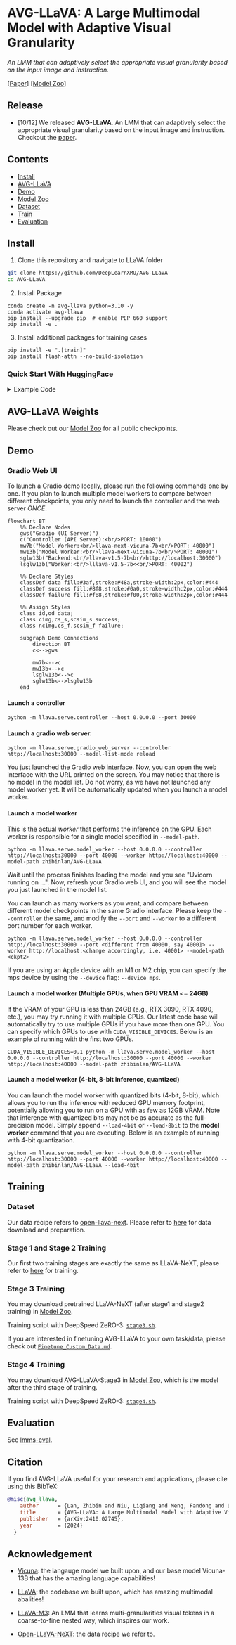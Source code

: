 # AVG-LLaVA: A Large Multimodal Model with Adaptive Visual Granularity

*An LMM that can adaptively select the appropriate visual granularity based on the input image and instruction.*

[[Paper](https://arxiv.org/abs/2410.02745)] [[Model Zoo](https://github.com/DeepLearnXMU/AVG-LLaVA/lob/main/docs/MODEL_ZOO.md)]




## Release
- [10/12] We released **AVG-LLaVA**. An LMM that can adaptively select the appropriate visual granularity based on the input image and instruction. Checkout the [paper](https://arxiv.org/abs/2410.02745).


## Contents
- [Install](#install)
- [AVG-LLaVA](#AVG-LLaVA)
- [Demo](#Demo)
- [Model Zoo](https://github.com/DeepLearnXMU/AVG-LLaVA/blob/main/docs/MODEL_ZOO.md)
- [Dataset](https://github.com/DeepLearnXMU/AVG-LLaVA/blob/main/docs/Data.md)
- [Train](#train)
- [Evaluation](#evaluation)

## Install

1. Clone this repository and navigate to LLaVA folder
```bash
git clone https://github.com/DeepLearnXMU/AVG-LLaVA
cd AVG-LLaVA
```

2. Install Package
```Shell
conda create -n avg-llava python=3.10 -y
conda activate avg-llava
pip install --upgrade pip  # enable PEP 660 support
pip install -e .
```

3. Install additional packages for training cases
```
pip install -e ".[train]"
pip install flash-attn --no-build-isolation
```

### Quick Start With HuggingFace

<details>
<summary>Example Code</summary>

```Python
from llava.model.builder import load_pretrained_model
from llava.mm_utils import get_model_name_from_path
from llava.eval.run_llava import eval_model

model_path = "zhibinlan/AVG-LLaVA"

tokenizer, model, image_processor, context_len = load_pretrained_model(
    model_path=model_path,
    model_base=None,
    model_name=get_model_name_from_path(model_path)
)
```

Check out the details wth the `load_pretrained_model` function in `llava/model/builder.py`.

You can also use the `eval_model` function in `llava/eval/run_llava.py` to get the output easily. By doing so, you can use this code on Colab directly after downloading this repository.

``` python
model_path = "zhibinlan/AVG-LLaVA"
prompt = "What are the things I should be cautious about when I visit here?"
image_file = "https://llava-vl.github.io/static/images/view.jpg"

args = type('Args', (), {
    "model_path": model_path,
    "model_base": None,
    "model_name": get_model_name_from_path(model_path),
    "query": prompt,
    "conv_mode": None,
    "image_file": image_file,
    "sep": ",",
    "temperature": 0,
    "top_p": None,
    "num_beams": 1,
    "max_new_tokens": 512,
    "vis_token_granularity": 576,
})()

eval_model(args)
```
</details>

## AVG-LLaVA Weights
Please check out our [Model Zoo](https://github.com/DeepLearnXMU/AVG-LLaVA/blob/main/docs/MODEL_ZOO.md) for all public checkpoints.

## Demo

### Gradio Web UI

To launch a Gradio demo locally, please run the following commands one by one. If you plan to launch multiple model workers to compare between different checkpoints, you only need to launch the controller and the web server *ONCE*.

```mermaid
flowchart BT
    %% Declare Nodes
    gws("Gradio (UI Server)")
    c("Controller (API Server):<br/>PORT: 10000")
    mw7b("Model Worker:<br/>llava-next-vicuna-7b<br/>PORT: 40000")
    mw13b("Model Worker:<br/>llava-next-vicuna-7b<br/>PORT: 40001")
    sglw13b("Backend:<br/>llava-v1.5-7b<br/>http://localhost:30000")
    lsglw13b("Worker:<br/>lllava-v1.5-7b<<br/>PORT: 40002")

    %% Declare Styles
    classDef data fill:#3af,stroke:#48a,stroke-width:2px,color:#444
    classDef success fill:#8f8,stroke:#0a0,stroke-width:2px,color:#444
    classDef failure fill:#f88,stroke:#f00,stroke-width:2px,color:#444

    %% Assign Styles
    class id,od data;
    class cimg,cs_s,scsim_s success;
    class ncimg,cs_f,scsim_f failure;

    subgraph Demo Connections
        direction BT
        c<-->gws
        
        mw7b<-->c
        mw13b<-->c
        lsglw13b<-->c
        sglw13b<-->lsglw13b
    end
```

#### Launch a controller
```Shell
python -m llava.serve.controller --host 0.0.0.0 --port 30000
```

#### Launch a gradio web server.
```Shell
python -m llava.serve.gradio_web_server --controller http://localhost:30000 --model-list-mode reload
```
You just launched the Gradio web interface. Now, you can open the web interface with the URL printed on the screen. You may notice that there is no model in the model list. Do not worry, as we have not launched any model worker yet. It will be automatically updated when you launch a model worker.

#### Launch a model worker

This is the actual *worker* that performs the inference on the GPU.  Each worker is responsible for a single model specified in `--model-path`.

```Shell
python -m llava.serve.model_worker --host 0.0.0.0 --controller http://localhost:30000 --port 40000 --worker http://localhost:40000 --model-path zhibinlan/AVG-LLaVA
```
Wait until the process finishes loading the model and you see "Uvicorn running on ...".  Now, refresh your Gradio web UI, and you will see the model you just launched in the model list.

You can launch as many workers as you want, and compare between different model checkpoints in the same Gradio interface. Please keep the `--controller` the same, and modify the `--port` and `--worker` to a different port number for each worker.
```Shell
python -m llava.serve.model_worker --host 0.0.0.0 --controller http://localhost:30000 --port <different from 40000, say 40001> --worker http://localhost:<change accordingly, i.e. 40001> --model-path <ckpt2>
```

If you are using an Apple device with an M1 or M2 chip, you can specify the mps device by using the `--device` flag: `--device mps`.

#### Launch a model worker (Multiple GPUs, when GPU VRAM <= 24GB)

If the VRAM of your GPU is less than 24GB (e.g., RTX 3090, RTX 4090, etc.), you may try running it with multiple GPUs. Our latest code base will automatically try to use multiple GPUs if you have more than one GPU. You can specify which GPUs to use with `CUDA_VISIBLE_DEVICES`. Below is an example of running with the first two GPUs.

```Shell
CUDA_VISIBLE_DEVICES=0,1 python -m llava.serve.model_worker --host 0.0.0.0 --controller http://localhost:30000 --port 40000 --worker http://localhost:40000 --model-path zhibinlan/AVG-LLaVA
```

#### Launch a model worker (4-bit, 8-bit inference, quantized)

You can launch the model worker with quantized bits (4-bit, 8-bit), which allows you to run the inference with reduced GPU memory footprint, potentially allowing you to run on a GPU with as few as 12GB VRAM. Note that inference with quantized bits may not be as accurate as the full-precision model. Simply append `--load-4bit` or `--load-8bit` to the **model worker** command that you are executing. Below is an example of running with 4-bit quantization.

```Shell
python -m llava.serve.model_worker --host 0.0.0.0 --controller http://localhost:30000 --port 40000 --worker http://localhost:40000 --model-path zhibinlan/AVG-LLaVA --load-4bit
```

## Training

### Dataset
Our data recipe refers to [open-llava-next](https://github.com/xiaoachen98/Open-LLaVA-NeXT). Please refer to [here](https://github.com/xiaoachen98/Open-LLaVA-NeXT/blob/master/docs/Data.md) for data download and preparation.

### Stage 1 and Stage 2 Training
Our first two training stages are exactly the same as LLaVA-NeXT, please refer to [here](https://github.com/haotian-liu/LLaVA) for training.

### Stage 3 Training

You may download pretrained LLaVA-NeXT (after stage1 and stage2 training) in [Model Zoo](https://huggingface.co/Lin-Chen/open-llava-next-vicuna-7b).

Training script with DeepSpeed ZeRO-3: [`stage3.sh`](https://github.com/DeepLearnXMU/AVG-LLaVA/blob/main/scripts/avg_llava/stage3.sh).


If you are interested in finetuning AVG-LLaVA to your own task/data, please check out [`Finetune_Custom_Data.md`](https://github.com/DeepLearnXMU/AVG-LLaVA/blob/main/docs/Finetune_Custom_Data.md).

### Stage 4 Training

You may download AVG-LLaVA-Stage3 in [Model Zoo](https://huggingface.co/zhibinlan/AVG-LLaVA-Stage3), which is the model after the third stage of training.

Training script with DeepSpeed ZeRO-3: [`stage4.sh`](https://github.com/DeepLearnXMU/AVG-LLaVA/blob/main/scripts/avg_llava/stage4.sh).

## Evaluation

See [lmms-eval](https://github.com/DeepLearnXMU/AVG-LLaVA/blob/main/lmms-eval).


## Citation

If you find AVG-LLaVA useful for your research and applications, please cite using this BibTeX:
```bibtex
@misc{avg_llava,
    author      = {Lan, Zhibin and Niu, Liqiang and Meng, Fandong and Li, Wenbo and Zhou, Jie and Su, Jinsong},
    title       = {AVG-LLaVA: A Large Multimodal Model with Adaptive Visual Granularity},
    publisher   = {arXiv:2410.02745},
    year        = {2024}
  }
```


## Acknowledgement

- [Vicuna](https://github.com/lm-sys/FastChat): the langauge model we built upon, and our base model Vicuna-13B that has the amazing language capabilities!

- [LLaVA](https://llava-vl.github.io/): the codebase we built upon, which has amazing multimodal abalities! 

- [LLaVA-M3](https://github.com/mu-cai/matryoshka-mm): An LMM that learns multi-granularities visual tokens in a coarse-to-fine nested way, which inspires our work.

- [Open-LLaVA-NeXT](https://llava-vl.github.io/): the data recipe we refer to.

